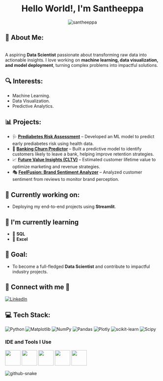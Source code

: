 
<h1 align="center">Hello World!, I'm Santheeppa</h1>

<p align="center"> <img src="https://komarev.com/ghpvc/?username=santheeppa&label=Profile%20views&color=0e75b6&style=flat" alt="santheeppa" /> </p>


## 💫 About Me:
<br>A aspiring **Data Scientist** passionate about transforming raw data into actionable insights. I love working on **machine learning, data visualization, and model deployment**, turning complex problems into impactful solutions. <br>
 

## 🔍 **Interests:**
- Machine Learning.
- Data Visualization.
- Predictive Analytics.

## 📊 **Projects:**  
- 🩺 [**Prediabetes Risk Assessment**](https://github.com/Santheeppa/Prediabetes-Risk-Assessment) – Developed an ML model to predict early prediabetes risk using health data.  
- 🏦 [**Banking Churn Predictor**](https://github.com/Santheeppa/Banking-Churn-Predictor) – Built a predictive model to identify customers likely to leave a bank, helping improve retention strategies.  
- 📈 [**Future Value Insights (CLTV)**](https://github.com/Santheeppa/Future-Value-Insights-CLTV-) – Estimated customer lifetime value to optimize marketing and revenue strategies.  
- 🎭 [**FeelFusion: Brand Sentiment Analyzer**](https://github.com/Santheeppa/FeelFusion-Brand_Sentiment_Analyzer) – Analyzed customer sentiment from reviews to monitor brand perception.   

## 🚀 **Currently working on:** 
- Deploying my end-to-end projects using **Streamlit**.  

## 🌱 **I'm currently learning**
- 📌 **SQL**
- 📌 **Excel**

## 🎯 **Goal:**
- To become a full-fledged **Data Scientist** and contribute to impactful industry projects.

## 🤝 Connect with me 🤝
[![LinkedIn](https://img.shields.io/badge/LinkedIn-%230077B5.svg?logo=linkedin&logoColor=white)](https://linkedin.com/in/santheeppa/)

## 💻 Tech Stack:
![Python](https://img.shields.io/badge/python-3670A0?style=for-the-badge&logo=python&logoColor=ffdd54) ![Matplotlib](https://img.shields.io/badge/Matplotlib-%23ffffff.svg?style=for-the-badge&logo=Matplotlib&logoColor=black) ![NumPy](https://img.shields.io/badge/numpy-%23013243.svg?style=for-the-badge&logo=numpy&logoColor=white) ![Pandas](https://img.shields.io/badge/pandas-%23150458.svg?style=for-the-badge&logo=pandas&logoColor=white) ![Plotly](https://img.shields.io/badge/Plotly-%233F4F75.svg?style=for-the-badge&logo=plotly&logoColor=white) ![scikit-learn](https://img.shields.io/badge/scikit--learn-%23F7931E.svg?style=for-the-badge&logo=scikit-learn&logoColor=white) ![Scipy](https://img.shields.io/badge/SciPy-%230C55A5.svg?style=for-the-badge&logo=scipy&logoColor=%white)


### IDE and Tools I Use
<img height="50" width="50" src="https://img.icons8.com/color/48/000000/visual-studio-code-2019.png"/> <img height="50" width="50" src="https://img.icons8.com/color/48/000000/pycharm.png"/> <img height="50" width="50" src="https://img.icons8.com/color/50/000000/git.png"/> <img height="50" src="https://img.icons8.com/color/480/null/notion--v1.png" /> <img height="50" src="https://github.com/user-attachments/assets/e1e44a99-76ec-443c-b696-feea86d2d4d7" /> 


<picture>
  <source media="(prefers-color-scheme: dark)" srcset="https://raw.githubusercontent.com/tobiasmeyhoefer/tobiasmeyhoefer/output/github-snake-dark.svg" />
  <source media="(prefers-color-scheme: light)" srcset="https://raw.githubusercontent.com/tobiasmeyhoefer/tobiasmeyhoefer/output/github-snake.svg" />
  <img alt="github-snake" src="https://raw.githubusercontent.com/tobiasmeyhoefer/tobiasmeyhoefer/output/github-snake.svg" />
</picture>







